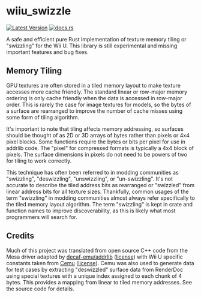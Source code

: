 # wiiu_swizzle 

[![Latest Version](https://img.shields.io/crates/v/wiiu_swizzle.svg)](https://crates.io/crates/wiiu_swizzle) [![docs.rs](https://docs.rs/wiiu_swizzle/badge.svg)](https://docs.rs/wiiu_swizzle)

A safe and efficient pure Rust implementation of texture memory tiling or "swizzling" for the Wii U. This library is still experimental and missing important features and bug fixes.

## Memory Tiling
GPU textures are often stored in a tiled memory layout to make texture accesses more cache friendly. The standard linear or row-major memory ordering is only cache friendly when the data is accessed in row-major order. This is rarely the case for image textures for models, so the bytes of a surface are rearranged to improve the number of cache misses using some form of tiling algorithm.

It's important to note that tiling affects memory addressing, so surfaces should be thought of as 2D or 3D arrays of bytes rather than pixels or 4x4 pixel blocks. Some functions require the bytes or bits per pixel for use in addrlib code. The "pixel" for compressed formats is typically a 4x4 block of pixels. The surface dimensions in pixels do not need to be powers of two for tiling to work correctly.

This technique has often been referred to in modding communities as "swizzling", "deswizzling", "unswizzling", or "un-swizzling". It's not accurate to describe the tiled address bits as rearranged or "swizzled" from linear address bits for all texture sizes. Thankfully, common usages of the term "swizzling" in modding communities almost always refer specifically to the tiled memory layout algorithm. The term "swizzling" is kept in crate and function names to improve discoverability, as this is likely what most programmers will search for.

## Credits
Much of this project was translated from open source C++ code from the Mesa driver adapted by [decaf-emu/addrlib](https://github.com/decaf-emu/addrlib) ([license](https://github.com/decaf-emu/addrlib/blob/master/LICENSE)) with Wii U specific constants taken from [Cemu](https://github.com/cemu-project/Cemu) ([license](https://github.com/cemu-project/Cemu/blob/main/LICENSE.txt)). Cemu was also used to generate data for test cases by extracting "deswizzled" surface data from RenderDoc using special textures with a unique index assigned to each chunk of 4 bytes. This provides a mapping from linear to tiled memory addresses. See the source code for details.
